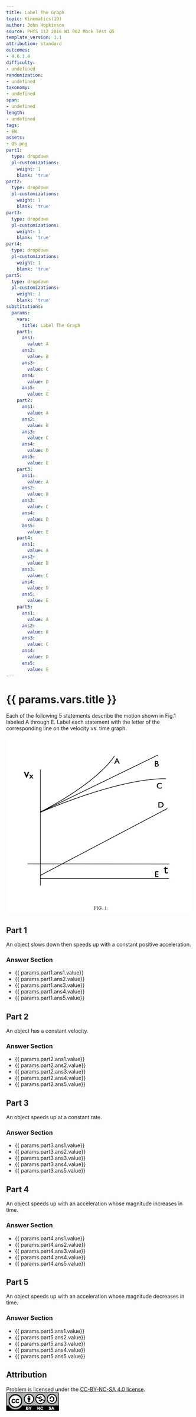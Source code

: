```yaml
---
title: Label The Graph
topic: Kinematics(1D)
author: John Hopkinson
source: PHYS 112 2016 W1 002 Mock Test Q5
template_version: 1.1
attribution: standard
outcomes:
- 4.6.1.4
difficulty:
- undefined
randomization:
- undefined
taxonomy:
- undefined
span:
- undefined
length:
- undefined
tags:
- EW
assets:
- Q5.png
part1:
  type: dropdown
  pl-customizations:
    weight: 1
    blank: 'true'
part2:
  type: dropdown
  pl-customizations:
    weight: 1
    blank: 'true'
part3:
  type: dropdown
  pl-customizations:
    weight: 1
    blank: 'true'
part4:
  type: dropdown
  pl-customizations:
    weight: 1
    blank: 'true'
part5:
  type: dropdown
  pl-customizations:
    weight: 1
    blank: 'true'
substitutions:
  params:
    vars:
      title: Label The Graph
    part1:
      ans1:
        value: A
      ans2:
        value: B
      ans3:
        value: C
      ans4:
        value: D
      ans5:
        value: E
    part2:
      ans1:
        value: A
      ans2:
        value: B
      ans3:
        value: C
      ans4:
        value: D
      ans5:
        value: E
    part3:
      ans1:
        value: A
      ans2:
        value: B
      ans3:
        value: C
      ans4:
        value: D
      ans5:
        value: E
    part4:
      ans1:
        value: A
      ans2:
        value: B
      ans3:
        value: C
      ans4:
        value: D
      ans5:
        value: E
    part5:
      ans1:
        value: A
      ans2:
        value: B
      ans3:
        value: C
      ans4:
        value: D
      ans5:
        value: E
---
```

# {{ params.vars.title }}
Each of the following 5 statements describe the motion shown in Fig.1 labeled A through E.
Label each statement with the letter of the corresponding line on the velocity vs. time graph.

<img src="Q5.png" alt="The figure depicts a velocity vs time graph, time is on the horizontal axis. There are 5 lines that show different motions. A starts off with positive velocity and it's velocity increases over time. the motion depicts a slight increasing curve. B starts off with positive velocity and has a constant increase as time increases. C starts off with a positive velocity and initially increases with time but then depicts a slight decreasing curve near the end. D starts off with negative velocity and has a constant increase in velocity as time increases. E has a constant negative velocity when time increases." width=500>

## Part 1

An object slows down then speeds up with a constant positive acceleration.

### Answer Section

- {{ params.part1.ans1.value}}
- {{ params.part1.ans2.value}}
- {{ params.part1.ans3.value}}
- {{ params.part1.ans4.value}}
- {{ params.part1.ans5.value}}

## Part 2

An object has a constant velocity.

### Answer Section

- {{ params.part2.ans1.value}}
- {{ params.part2.ans2.value}}
- {{ params.part2.ans3.value}}
- {{ params.part2.ans4.value}}
- {{ params.part2.ans5.value}}

## Part 3

An object speeds up at a constant rate.

### Answer Section

- {{ params.part3.ans1.value}}
- {{ params.part3.ans2.value}}
- {{ params.part3.ans3.value}}
- {{ params.part3.ans4.value}}
- {{ params.part3.ans5.value}}

## Part 4

An object speeds up with an acceleration whose magnitude increases in time.

### Answer Section

- {{ params.part4.ans1.value}}
- {{ params.part4.ans2.value}}
- {{ params.part4.ans3.value}}
- {{ params.part4.ans4.value}}
- {{ params.part4.ans5.value}}

## Part 5

An object speeds up with an acceleration whose magnitude decreases in time.

### Answer Section

- {{ params.part5.ans1.value}}
- {{ params.part5.ans2.value}}
- {{ params.part5.ans3.value}}
- {{ params.part5.ans4.value}}
- {{ params.part5.ans5.value}}

## Attribution

Problem is licensed under the [CC-BY-NC-SA 4.0 license](https://creativecommons.org/licenses/by-nc-sa/4.0/).<br> ![The Creative Commons 4.0 license requiring attribution-BY, non-commercial-NC, and share-alike-SA license.](https://raw.githubusercontent.com/firasm/bits/master/by-nc-sa.png)